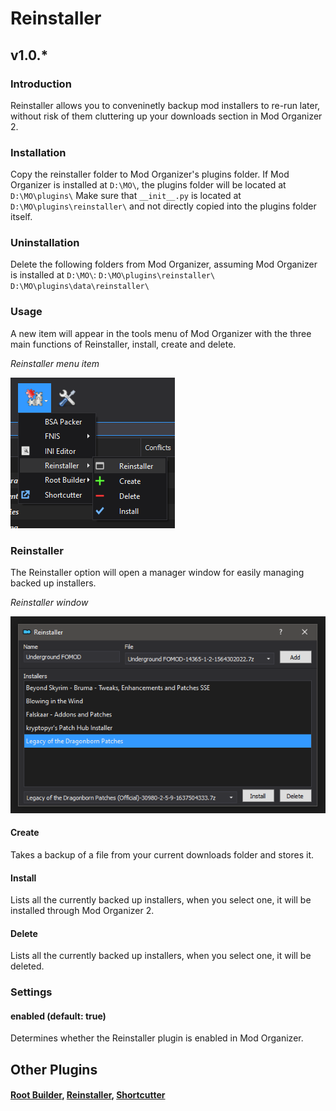 # Reinstaller
## v1.0.*

### Introduction
Reinstaller allows you to conveninetly backup mod installers to re-run later, without risk of them cluttering up your downloads section in Mod Organizer 2.

### Installation
Copy the reinstaller folder to Mod Organizer's plugins folder. If Mod Organizer is installed at `D:\MO\`, the plugins folder will be located at `D:\MO\plugins\`
Make sure that `__init__.py` is located at `D:\MO\plugins\reinstaller\` and not directly copied into the plugins folder itself.

### Uninstallation
Delete the following folders from Mod Organizer, assuming Mod Organizer is installed at `D:\MO\`:
`D:\MO\plugins\reinstaller\`
`D:\MO\plugins\data\reinstaller\`

### Usage
A new item will appear in the tools menu of Mod Organizer with the three main functions of Reinstaller, install, create and delete.

*Reinstaller menu item*

![Reinstaller menu item](reinstaller_tool_menu.png "Reinstaller menu item")

### Reinstaller
The Reinstaller option will open a manager window for easily managing backed up installers.

*Reinstaller window*

![Reinstaller window](reinstaller_window.PNG "Reinstaller window")

#### Create
Takes a backup of a file from your current downloads folder and stores it.

#### Install
Lists all the currently backed up installers, when you select one, it will be installed through Mod Organizer 2.

#### Delete
Lists all the currently backed up installers, when you select one, it will be deleted.

### Settings

#### enabled (default: true)
Determines whether the Reinstaller plugin is enabled in Mod Organizer.

## Other Plugins
#### [Root Builder](https://www.nexusmods.com/skyrimspecialedition/mods/31720), [Reinstaller](https://www.nexusmods.com/skyrimspecialedition/mods/59292), [Shortcutter](https://www.nexusmods.com/skyrimspecialedition/mods/59827)
